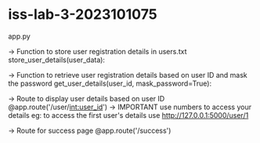 # iss-lab-3-2023101075

 app.py

-> Function to store user registration details in users.txt
store_user_details(user_data):

-> Function to retrieve user registration details based on user ID and mask the password
get_user_details(user_id, mask_password=True):


-> Route to display user details based on user ID
@app.route('/user/<int:user_id>') -> IMPORTANT 
use numbers to access your details 
eg: to access the first user's details use
http://127.0.0.1:5000/user/1




-> Route for success page
@app.route('/success')
